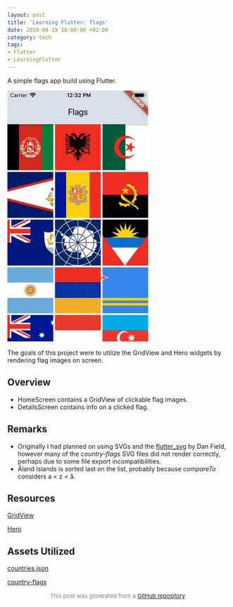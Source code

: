 ```yaml
---
layout: post
title: 'Learning Flutter: flags'
date: 2019-08-19 18:00:00 +02:00
category: tech
tags:
- Flutter
- LearningFlutter
---
```


A simple flags app build using Flutter.

![](https://raw.githubusercontent.com/defuncart/learning-flutter/master/flags/screenshots/01.gif)

The goals of this project were to utilize the GridView and Hero widgets by rendering flag images on screen.

## Overview

- HomeScreen contains a GridView of clickable flag images.
- DetailsScreen contains info on a clicked flag.

## Remarks

- Originally I had planned on using SVGs and the [flutter_svg](https://pub.dev/packages/flutter_svg) by Dan Field, however many of the *country-flags* SVG files did not render correctly, perhaps due to some file export incompatibilities.
- Åland Islands is sorted last on the list, probably because *compareTo* considers a < z < å.

## Resources

[GridView](https://api.flutter.dev/flutter/widgets/GridView-class.html)

[Hero](https://api.flutter.dev/flutter/widgets/Hero-class.html)

## Assets Utilized

[countries.json](https://gist.github.com/erdem/8c7d26765831d0f9a8c62f02782ae00d)

[country-flags](https://github.com/hjnilsson/country-flags/)


<p align="center"><font size="-1" color="#828282">This post was generated from a <a href="https://github.com/defuncart/learning-flutter/tree/master/flags">GitHub repository</a>.</font></p>
